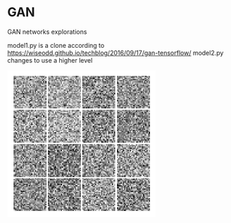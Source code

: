 # GAN
GAN networks explorations

model1.py is a clone according to https://wiseodd.github.io/techblog/2016/09/17/gan-tensorflow/
model2.py changes to use a higher level 

![alt text](gan.gif "generated images")
